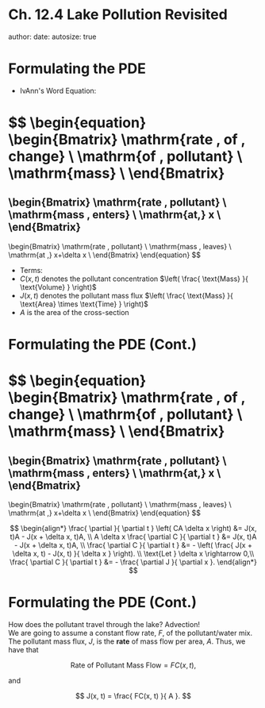 Ch. 12.4 Lake Pollution Revisited
========================================================
author: 
date: 
autosize: true

Formulating the PDE
========================================================
 - IvAnn's Word Equation:  
 
 $$
 \begin{equation}
  \begin{Bmatrix}
    \mathrm{rate \, of \, change} \\
    \mathrm{of \, pollutant} \\
    \mathrm{mass} \\
  \end{Bmatrix}
  =
  \begin{Bmatrix}
    \mathrm{rate \, pollutant} \\
    \mathrm{mass \, enters} \\
    \mathrm{at\,} x \\
  \end{Bmatrix}
  - 
  \begin{Bmatrix}
    \mathrm{rate \, pollutant} \\
    \mathrm{mass \, leaves} \\
    \mathrm{at \,} x+\delta x \\
  \end{Bmatrix}
\end{equation}
 $$
 
 - Terms:  
  - $C(x, t)$ denotes the pollutant concentration $\left( \frac{ \text{Mass} }{ \text{Volume} } \right)$    
  - $J(x, t)$ denotes the pollutant mass flux $\left( \frac{ \text{Mass} }{ \text{Area} \times \text{Time} } \right)$  
  - $A$ is the area of the cross-section
  
Formulating the PDE (Cont.)
========================================================
$$
 \begin{equation}
  \begin{Bmatrix}
    \mathrm{rate \, of \, change} \\
    \mathrm{of \, pollutant} \\
    \mathrm{mass} \\
  \end{Bmatrix}
  =
  \begin{Bmatrix}
    \mathrm{rate \, pollutant} \\
    \mathrm{mass \, enters} \\
    \mathrm{at\,} x \\
  \end{Bmatrix}
  - 
  \begin{Bmatrix}
    \mathrm{rate \, pollutant} \\
    \mathrm{mass \, leaves} \\
    \mathrm{at \,} x+\delta x \\
  \end{Bmatrix}
\end{equation}
 $$
 
 $$
 \begin{align*}
    \frac{ \partial }{ \partial t } \left( CA \delta x \right) &= J(x, t)A - J(x + \delta x, t)A, \\
    A \delta x \frac{ \partial C }{ \partial t } &= J(x, t)A - J(x + \delta x, t)A, \\
    \frac{ \partial C }{ \partial t } &= - \left( \frac{ J(x + \delta x, t) - J(x, t) }{ \delta x } \right). \\
    \text{Let } \delta x \rightarrow 0,\\
    \frac{ \partial C }{ \partial t } &= - \frac{ \partial J }{ \partial x }.
 \end{align*}
 $$
 
Formulating the PDE (Cont.)
========================================================
How does the pollutant travel through the lake? Advection!  
We are going to assume a constant flow rate, $F$, of the pollutant/water mix. The pollutant mass flux, $J$, is the $\textbf{rate}$ of mass flow per area, $A$. Thus, we have that   

$$
\text{Rate of Pollutant Mass Flow} = FC(x, t),
$$

and

$$
J(x, t) = \frac{ FC(x, t) }{ A }.
$$
 
 
 
 
 
 
